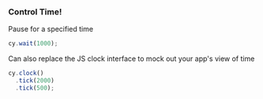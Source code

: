 ### Control Time!

Pause for a specified time

```javascript
cy.wait(1000);
```

Can also replace the JS clock interface to mock out your app's view of time

```javascript
cy.clock()
  .tick(2000)
  .tick(500);
```
